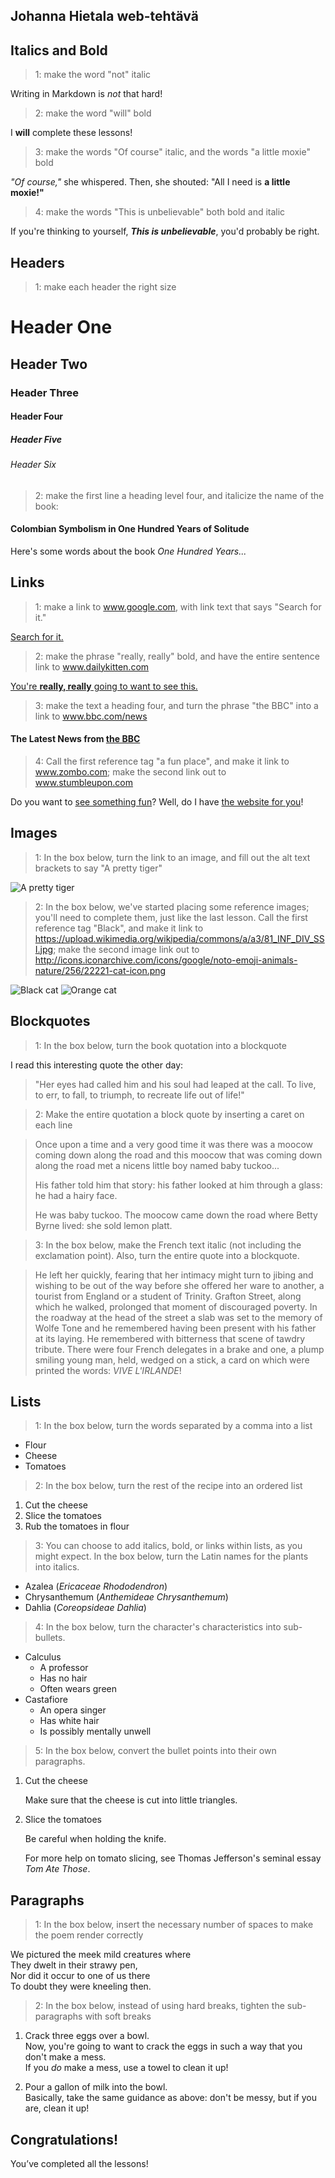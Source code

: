 ## Johanna Hietala web-tehtävä

## Italics and Bold
>1: make the word "not" italic

Writing in Markdown is _not_ that hard!
>2: make the word "will" bold

I **will** complete these lessons!
>3: make the words "Of course" italic, and the words "a little moxie" bold

_"Of course,"_ she whispered. Then, she shouted: "All I need is **a little moxie!"**
>4: make the words "This is unbelievable" both bold and italic

If you're thinking to yourself, **_This is unbelievable_**, you'd probably be right.
## Headers

>1: make each header the right size

# Header One
## Header Two
### Header Three
#### Header Four
##### Header Five
###### Header Six
>2: make the first line a heading level four, and italicize the name of the book:

#### Colombian Symbolism in One Hundred Years of Solitude
Here's some words about the book _One Hundred Years..._
## Links
>1: make a link to www.google.com, with link text that says "Search for it."

[Search for it.](https://www.google.com)
>2: make the phrase "really, really" bold, and have the entire sentence link to www.dailykitten.com

[You're **really, really** going to want to see this.](https://www.dailykitten.com)
>3: make the text a heading four, and turn the phrase "the BBC" into a link to www.bbc.com/news

#### The Latest News from [the BBC](https://www.bbc.com/news)
>4: Call the first reference tag "a fun place", and make it link to www.zombo.com; make the second link out to www.stumbleupon.com

Do you want to [see something fun][a fun place]?
Well, do I have [the website for you][another fun place]!

[a fun place]: https://www.zombo.com
[another fun place]: https://www.stumbleupon.com
## Images
>1: In the box below, turn the link to an image, and fill out the alt text brackets to say "A pretty tiger"

![A pretty tiger](https://upload.wikimedia.org/wikipedia/commons/5/56/Tiger.50.jpg)

>2: In the box below, we've started placing some reference images; you'll need to complete them, just like the last lesson. Call the first reference tag "Black", and make it link to https://upload.wikimedia.org/wikipedia/commons/a/a3/81_INF_DIV_SSI.jpg; make the second image link out to http://icons.iconarchive.com/icons/google/noto-emoji-animals-nature/256/22221-cat-icon.png

![Black cat][Black]
![Orange cat][Orange]

[Black]: https://upload.wikimedia.org/wikipedia/commons/a/a3/81_INF_DIV_SSI.jpg

[Orange]: http://icons.iconarchive.com/icons/google/noto-emoji-animals-nature/256/22221-cat-icon.png
## Blockquotes
>1: In the box below, turn the book quotation into a blockquote

I read this interesting quote the other day:
>"Her eyes had called him and his soul had leaped at the call. To live, to err, to fall, to triumph, to recreate life out of life!"

>2: Make the entire quotation a block quote by inserting a caret on each line

>Once upon a time and a very good time it was there was a moocow coming down along the road and this moocow that was coming down along the road met a nicens little boy named baby tuckoo...
>
>His father told him that story: his father looked at him through a glass: he had a hairy face.
>
>He was baby tuckoo. The moocow came down the road where Betty Byrne lived: she sold lemon platt.

>3: In the box below, make the French text italic (not including the exclamation point). Also, turn the entire quote into a blockquote.

>He left her quickly, fearing that her intimacy might turn to jibing and wishing to be out of the way before she offered her ware to another, a tourist from England or a student of Trinity. Grafton Street, along which he walked, prolonged that moment of discouraged poverty. In the roadway at the head of the street a slab was set to the memory of Wolfe Tone and he remembered having been present with his father at its laying. He remembered with bitterness that scene of tawdry tribute. There were four French delegates in a brake and one, a plump smiling young man, held, wedged on a stick, a card on which were printed the words: _VIVE L'IRLANDE_!

## Lists
>1: In the box below, turn the words separated by a comma into a list

* Flour 
* Cheese 
* Tomatoes

>2: In the box below, turn the rest of the recipe into an ordered list

1. Cut the cheese
2. Slice the tomatoes
3. Rub the tomatoes in flour

>3: You can choose to add italics, bold, or links within lists, as you might expect. In the box below, turn the Latin names for the plants into italics.

* Azalea (_Ericaceae Rhododendron_)
* Chrysanthemum (_Anthemideae Chrysanthemum_)
* Dahlia (_Coreopsideae Dahlia_)

>4: In the box below, turn the character's characteristics into sub-bullets.

* Calculus
    * A professor
    * Has no hair
    * Often wears green
* Castafiore
    * An opera singer
    * Has white hair
    * Is possibly mentally unwell
>5: In the box below, convert the bullet points into their own paragraphs.
1. Cut the cheese

   Make sure that the cheese is cut into little triangles.

2. Slice the tomatoes

   Be careful when holding the knife.
 
   For more help on tomato slicing, see Thomas Jefferson's seminal essay _Tom Ate Those_.
## Paragraphs

>1: In the box below, insert the necessary number of spaces to make the poem render correctly

We pictured the meek mild creatures where  
They dwelt in their strawy pen,  
Nor did it occur to one of us there  
To doubt they were kneeling then.
>2: In the box below, instead of using hard breaks, tighten the sub-paragraphs with soft breaks
1. Crack three eggs over a bowl.  
 Now, you're going to want to crack the eggs in such a way that you don't make a mess.  
  If you _do_ make a mess, use a towel to clean it up!

  2. Pour a gallon of milk into the bowl.  
 Basically, take the same guidance as above: don't be messy, but if you are, clean it up!
## Congratulations!
You’ve completed all the lessons!
